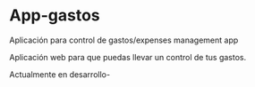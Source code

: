 # App-gastos
Aplicación para control de gastos/expenses management app

Aplicación web para que puedas llevar un control de tus gastos.

Actualmente en desarrollo-
